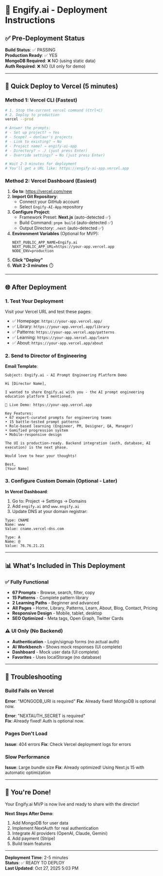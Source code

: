 # 🚀 Engify.ai - Deployment Instructions

## ✅ Pre-Deployment Status

**Build Status**: ✅ PASSING  
**Production Ready**: ✅ YES  
**MongoDB Required**: ❌ NO (using static data)  
**Auth Required**: ❌ NO (UI only for demo)

---

## 🎯 Quick Deploy to Vercel (5 minutes)

### Method 1: Vercel CLI (Fastest)

```bash
# 1. Stop the current vercel command (Ctrl+C)
# 2. Deploy to production
vercel --prod

# Answer the prompts:
# - Set up project? → Yes
# - Scope? → donlaur's projects
# - Link to existing? → No
# - Project name? → engify-ai-app
# - Directory? → ./ (just press Enter)
# - Override settings? → No (just press Enter)

# Wait 2-3 minutes for deployment
# You'll get a URL like: https://engify-ai-app.vercel.app
```

### Method 2: Vercel Dashboard (Easiest)

1. **Go to**: https://vercel.com/new
2. **Import Git Repository**:
   - Connect your GitHub account
   - Select `Engify-AI-App` repository
3. **Configure Project**:
   - Framework Preset: **Next.js** (auto-detected ✅)
   - Build Command: `pnpm build` (auto-detected ✅)
   - Output Directory: `.next` (auto-detected ✅)
4. **Environment Variables** (Optional for MVP):
   ```
   NEXT_PUBLIC_APP_NAME=Engify.ai
   NEXT_PUBLIC_APP_URL=https://your-app.vercel.app
   NODE_ENV=production
   ```
5. **Click "Deploy"**
6. **Wait 2-3 minutes** ⏱️

---

## 🌐 After Deployment

### 1. Test Your Deployment

Visit your Vercel URL and test these pages:

- ✅ Homepage: `https://your-app.vercel.app/`
- ✅ Library: `https://your-app.vercel.app/library`
- ✅ Patterns: `https://your-app.vercel.app/patterns`
- ✅ Learning: `https://your-app.vercel.app/learn`
- ✅ About: `https://your-app.vercel.app/about`

### 2. Send to Director of Engineering

**Email Template**:

```
Subject: Engify.ai - AI Prompt Engineering Platform Demo

Hi [Director Name],

I wanted to share Engify.ai with you - the AI prompt engineering education platform I mentioned.

🔗 Live Demo: https://your-app.vercel.app

Key Features:
• 67 expert-curated prompts for engineering teams
• 15 battle-tested prompt patterns
• Role-based learning (Engineer, PM, Designer, QA, Manager)
• Gamified progression system
• Mobile-responsive design

The UI is production-ready. Backend integration (auth, database, AI execution) is the next phase.

Would love to hear your thoughts!

Best,
[Your Name]
```

### 3. Configure Custom Domain (Optional - Later)

**In Vercel Dashboard**:

1. Go to: Project → Settings → Domains
2. Add `engify.ai` and `www.engify.ai`
3. Update DNS at your domain registrar:

```
Type: CNAME
Name: www
Value: cname.vercel-dns.com

Type: A
Name: @
Value: 76.76.21.21
```

---

## 📊 What's Included in This Deployment

### ✅ Fully Functional

- **67 Prompts** - Browse, search, filter, copy
- **15 Patterns** - Complete pattern library
- **2 Learning Paths** - Beginner and advanced
- **All Pages** - Home, Library, Patterns, Learn, About, Blog, Contact, Pricing
- **Responsive Design** - Mobile, tablet, desktop
- **SEO Optimized** - Meta tags, Open Graph, Twitter Cards

### ⚠️ UI Only (No Backend)

- **Authentication** - Login/signup forms (no actual auth)
- **AI Workbench** - Shows mock responses (UI complete)
- **Dashboard** - Mock user data (UI complete)
- **Favorites** - Uses localStorage (no database)

---

## 🔧 Troubleshooting

### Build Fails on Vercel

**Error**: "MONGODB_URI is required"
**Fix**: Already fixed! MongoDB is optional now.

**Error**: "NEXTAUTH_SECRET is required"  
**Fix**: Already fixed! Auth is optional now.

### Pages Don't Load

**Issue**: 404 errors
**Fix**: Check Vercel deployment logs for errors

### Slow Performance

**Issue**: Large bundle size
**Fix**: Already optimized! Using Next.js 15 with automatic optimization

---

## 🎉 You're Done!

Your Engify.ai MVP is now live and ready to share with the director!

**Next Steps After Demo**:

1. Add MongoDB for user data
2. Implement NextAuth for real authentication
3. Integrate AI providers (OpenAI, Claude, Gemini)
4. Add payment (Stripe)
5. Build team features

---

**Deployment Time**: 2-5 minutes  
**Status**: ✅ READY TO DEPLOY  
**Last Updated**: Oct 27, 2025 5:03 PM
